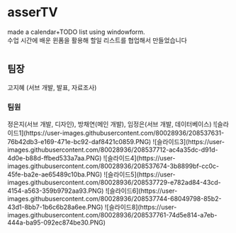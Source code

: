 # asserTV
made a calendar+TODO list using windowform.<br>
수업 시간에 배운 윈폼을 활용해 할일 리스트를 협업해서 만들었습니다
#
<h2>팀장</h2> 고지혜 (서브 개발, 발표, 자료조사) </br>
<h3>팀원</h3> 정은지(서브 개발, 디자인), 방채연(메인 개발), 임정은(서브 개발, 데이터베이스)
![슬라이드1](https://user-images.githubusercontent.com/80028936/208537631-76b42db3-e169-471e-bc92-daf8421c0859.PNG)
![슬라이드3](https://user-images.githubusercontent.com/80028936/208537712-ac4a35dc-d91d-4d0e-b88d-ffbed533a7aa.PNG)
![슬라이드4](https://user-images.githubusercontent.com/80028936/208537674-3b8899bf-cc0c-45fe-ba2e-ae65489c10ba.PNG)
![슬라이드5](https://user-images.githubusercontent.com/80028936/208537729-e782ad84-43cd-4154-a563-359b9792aa93.PNG)
![슬라이드6](https://user-images.githubusercontent.com/80028936/208537744-68049798-85b2-43d1-8bb7-1b6c6b28a6ee.PNG)
![슬라이드8](https://user-images.githubusercontent.com/80028936/208537761-74d5e814-a7eb-444a-ba95-092ec874be30.PNG)
